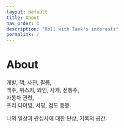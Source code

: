 ```yaml
---
layout: default
title: About 
nav_order: 1
description: "Roll with Taek's interests"
permalink: /
---
```


# About 
개발, 책, 사진, 필름,  
맥주, 위스키, 와인, 사케, 전통주,  
자동차 관련,  
프리 다이빙, 서핑, 검도 등등.  

나의 일상과 관심사에 대한 단상, 기록의 공간.
